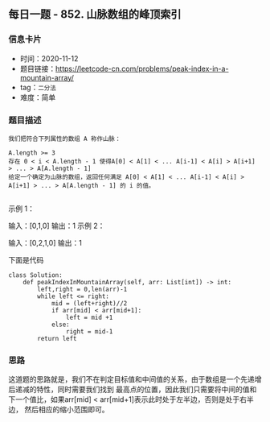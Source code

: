 ## 每日一题 - 852. 山脉数组的峰顶索引

### 信息卡片

- 时间：2020-11-12
- 题目链接：https://leetcode-cn.com/problems/peak-index-in-a-mountain-array/
- tag：`二分法`
- 难度：简单


### 题目描述

```
我们把符合下列属性的数组 A 称作山脉：

A.length >= 3
存在 0 < i < A.length - 1 使得A[0] < A[1] < ... A[i-1] < A[i] > A[i+1] > ... > A[A.length - 1]
给定一个确定为山脉的数组，返回任何满足 A[0] < A[1] < ... A[i-1] < A[i] > A[i+1] > ... > A[A.length - 1] 的 i 的值。


```

示例 1：

输入：[0,1,0]
输出：1
示例 2：

输入：[0,2,1,0]
输出：1


下面是代码

```
class Solution:
    def peakIndexInMountainArray(self, arr: List[int]) -> int:
        left,right = 0,len(arr)-1
        while left <= right:
            mid = (left+right)//2
            if arr[mid] < arr[mid+1]:
                left = mid +1
            else:
                right = mid-1
        return left
```

### 思路

这道题的思路就是，我们不在判定目标值和中间值的关系，由于数组是一个先递增后递减的特性，同时需要我们找到
最高点的位置，因此我们只需要将中间的值和下一个值比，如果arr[mid] < arr[mid+1]表示此时处于左半边，否则是处于右半边，
然后相应的缩小范围即可。





